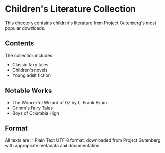 # Children's Literature Collection

This directory contains children's literature from Project Gutenberg's most popular downloads.

## Contents

The collection includes:
- Classic fairy tales
- Children's novels
- Young adult fiction

## Notable Works
- The Wonderful Wizard of Oz by L. Frank Baum
- Grimm's Fairy Tales
- Boys of Columbia High

## Format
All texts are in Plain Text UTF-8 format, downloaded from Project Gutenberg with appropriate metadata and documentation.
